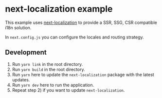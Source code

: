 # next-localization example

This example uses [next-localization](https://github.com/StarpTech/next-localization) to provide a SSR, SSG, CSR compatible i18n solution.

In `next.config.js` you can configure the locales and routing strategy.

## Development

1. Run `yarn link` in the root directory.
2. Run `yarn build` in the root directory.
3. Run `yarn` here to update the `next-localization` package with the latest updates.
4. Run `yarn dev` here to run the application.
5. Repeat step 2) if you want to update `next-localization`.
